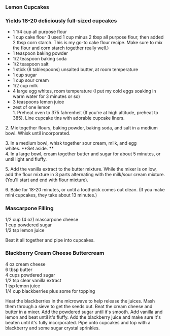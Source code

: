 
### Lemon Cupcakes  
### Yields 18-20 deliciously full-sized cupcakes  
*   1 1/4 cup all purpose flour
*   1 cup cake flour (I used 1 cup minus 2 tbsp all purpose flour, then added 2 tbsp corn starch. This is my go-to cake flour recipe. Make sure to mix the flour and corn starch together really well.)
*   1 teaspoon baking powder
*   1/2 teaspoon baking soda
*   1/2 teaspoon salt
*   1 stick (8 tablespoons) unsalted butter, at room temperature
*   1 cup sugar
*   1 cup sour cream
*   1/2 cup milk
*   4 large egg whites, room temperature (I put my cold eggs soaking in warm water for 3 minutes or so)
*   3 teaspoons lemon juice
*   zest of one lemon  
1\. Preheat oven to 375 fahrenheit (If you're at high altitude, preheat to 385). Line cupcake tins with adorable cupcake liners.  
  
2\. Mix together flours, baking powder, baking soda, and salt in a medium bowl. Whisk until incorporated.  
  
3\. In a medium bowl, whisk together sour cream, milk, and egg whites. **Set aside. **  
4\. In a large bowl, cream together butter and sugar for about 5 minutes, or until light and fluffy.  
  
5\. Add the vanilla extract to the butter mixture. While the mixer is on low, add the flour mixture in 3 parts alternating with the milk/sour cream mixture. (You'll start and end with flour mixture).  
  
6\. Bake for 18-20 minutes, or until a toothpick comes out clean. (If you make mini cupcakes, they take about 13 minutes.)  
    
    
### Mascarpone Filling  
1/2 cup (4 oz) mascarpone cheese  
1 cup powdered sugar  
1/2 tsp lemon juice  
    
Beat it all together and pipe into cupcakes.  
    
### Blackberry Cream Cheese Buttercream  
4 oz cream cheese  
6 tbsp butter  
4 cups powdered sugar  
1/2 tsp clear vanilla extract  
1 tsp lemon juice  
1/4 cup blackberries plus some for topping  
    
Heat the blackberries in the microwave to help release the juices. Mash them through a sieve to get the seeds out. Beat the cream cheese and butter in a mixer. Add the powdered sugar until it's smooth. Add vanilla and lemon and beat until it's fluffy. Add the blackberry juice and make sure it's beaten until it's fully incorporated. Pipe onto cupcakes and top with a blackberry and some sugar crystal sprinkles.   
    
